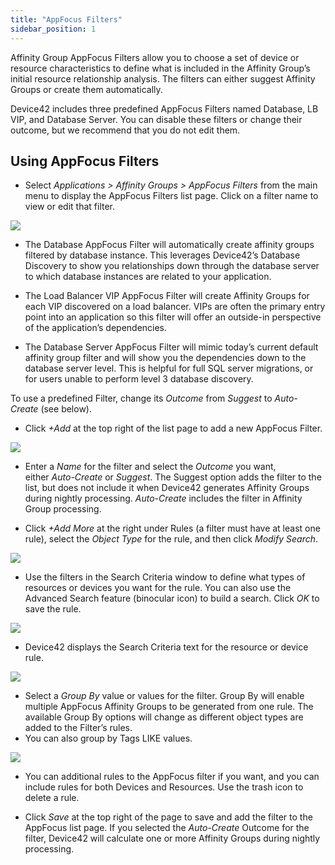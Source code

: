 ```yaml
---
title: "AppFocus Filters"
sidebar_position: 1
---
```


Affinity Group AppFocus Filters allow you to choose a set of device or resource characteristics to define what is included in the Affinity Group’s initial resource relationship analysis. The filters can either suggest Affinity Groups or create them automatically.

Device42 includes three predefined AppFocus Filters named Database, LB VIP, and Database Server. You can disable these filters or change their outcome, but we recommend that you do not edit them.

## Using AppFocus Filters

- Select _Applications > Affinity Groups > AppFocus Filters_ from the main menu to display the AppFocus Filters list page. Click on a filter name to view or edit that filter.

![](/assets/images/D42-24410_AG-filters-list-page-AH-2.png)

- The Database AppFocus Filter will automatically create affinity groups filtered by database instance. This leverages Device42’s Database Discovery to show you relationships down through the database server to which database instances are related to your application.

- The Load Balancer VIP AppFocus Filter will create Affinity Groups for each VIP discovered on a load balancer. VIPs are often the primary entry point into an application so this filter will offer an outside-in perspective of the application’s dependencies.

- The Database Server AppFocus Filter will mimic today’s current default affinity group filter and will show you the dependencies down to the database server level. This is helpful for full SQL server migrations, or for users unable to perform level 3 database discovery.

To use a predefined Filter, change its _Outcome_ from _Suggest_ to _Auto-Create_ (see below).

- Click _+Add_ at the top right of the list page to add a new AppFocus Filter.

![](/assets/images/D42-24410_AG-filters-add-page-1-AH.png)

- Enter a _Name_ for the filter and select the _Outcome_ you want, either _Auto-Create_ or _Suggest_. The Suggest option adds the filter to the list, but does not include it when Device42 generates Affinity Groups during nightly processing. _Auto-Create_ includes the filter in Affinity Group processing.

- Click _+Add More_ at the right under Rules (a filter must have at least one rule), select the _Object Type_ for the rule, and then click _Modify Search_.

![](/assets/images/D42-24410_AG-filters-addserach-criteria-3.png)

- Use the filters in the Search Criteria window to define what types of resources or devices you want for the rule. You can also use the Advanced Search feature (binocular icon) to build a search. Click _OK_ to save the rule.

![](/assets/images/D42-24410_AG-filters-addserach-criteria-4-AH.png)

- Device42 displays the Search Criteria text for the resource or device rule.

![](/assets/images/D42-24410_AG-filters-addserach-criteria-5-AH.png)

- Select a _Group By_ value or values for the filter. Group By will enable multiple AppFocus Affinity Groups to be generated from one rule. The available Group By options will change as different object types are added to the Filter’s rules.
- You can also group by Tags LIKE values.

![](/assets/images/D42-24410_AG-filters-addserach-criteria-6-group-by-AH.png)

- You can additional rules to the AppFocus filter if you want, and you can include rules for both Devices and Resources. Use the trash icon to delete a rule.

- Click _Save_ at the top right of the page to save and add the filter to the AppFocus list page. If you selected the _Auto-Create_ Outcome for the filter, Device42 will calculate one or more Affinity Groups during nightly processing.
